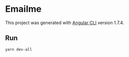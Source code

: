 # Emailme

This project was generated with [Angular CLI](https://github.com/angular/angular-cli) version 1.7.4.

## Run

`yarn dev-all`
